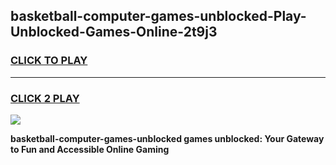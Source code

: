 
## basketball-computer-games-unblocked-Play-Unblocked-Games-Online-2t9j3
<h3>
<a href="https://premium76.site?title=basketball-computer-games-unblocked&ref=25A">CLICK TO PLAY</a></h3>
<hr>

<h3>
<a href="https://premium76.site?title=basketball-computer-games-unblocked&ref=25A">CLICK 2 PLAY</a>
  
</h3>

<a href="https://premium76.site?title=basketball-computer-games-unblocked&ref=25A"><img src="https://clearcache.store/games.png"></a>


**basketball-computer-games-unblocked games unblocked: Your Gateway to Fun and Accessible Online Gaming**
